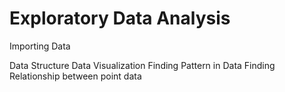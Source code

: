 # Exploratory Data Analysis
Importing Data

Data Structure
Data Visualization
Finding Pattern in Data
Finding Relationship between point data
